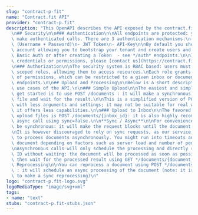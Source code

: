 ```yaml
---
slug: "contract-p-fit"
name: "Contract.fit API"
provider: "contract-p.fit"
description: "This OpenAPI describes the API exposed by the contract.fit backend.\n\
  \n## Security\n\n### Authentication\n\nAll endpoints are protected: you need to\
  \ make authenticated calls. There are 3 authentication mechanisms:\n- HTTP Basic\
  \ (Username + Password)\n- JWT Token\n- API-Key\n\nBy default you should have an\
  \ account allowing you to bootstrap your tenant and create users and roles, using\
  \ Basic Auth or after creating a Token  - see */auth* endpoints.\n\nIf you are missing\
  \ credentials or permissions, please [contact us](https://contract.fit/contact-us).\n\
  \n### Authorization\n\nThe security system is RBAC based: users must be granted\
  \ scoped roles, allowing them to access resources.\nEach role grants a defined set\
  \ of permissions, which can be restricted to a given inbox or document - see */roles*\
  \ endpoints.\n\n## Upload and Processing\n\nBelow is a short description of common\
  \ use cases of the API.\n\n### Simple Upload\n\nThe easiest and simplest way to\
  \ get started is to use POST /documents : it will make a synchronous upload of your\
  \ file and wait for the result.\n\nThis is a simplified version of POST /documents/{inbox_id}\
  \ with less arguments and settings; it may not be suitable for real workload as\
  \ it offers less capabilities.\n\n### Upload to Inbox\n\nThe favored endpoint to\
  \ upload files is POST /documents/{inbox_id}: it is also highly recommended to make\
  \ async call using sync=false.\n\n**Sync / Async**\n\nFor convenience uploads can\
  \ be synchronous: it will make the request blocks until the document is processed.\n\
  \nIt is however discouraged to rely on sync requests, as our service is designed\
  \ to process documents asynchronously. You might run into timeouts and unprocessed\
  \ document depending on factors such as server load and number of pending documents.\n\
  \nAsynchronous calls will only schedule the processing and directly return the document\
  \ ID without waiting: the document will be processed as soon as possible. You can\
  \ then wait for the processed result using GET */documents/{document_id}*.\n\n###\
  \ Reprocessing\n\nYou can reprocess a document using POST */documents/{document_id}/reprocess*\
  \ : it will schedule an async processing of the document (note: it is not possible\
  \ to make a sync reprocessing)\n"
logo: "contract-p.fit-logo.svg"
logoMediaType: "image/svg+xml"
tags:
- name: "text"
stubs: "contract-p.fit-stubs.json"
---
```

